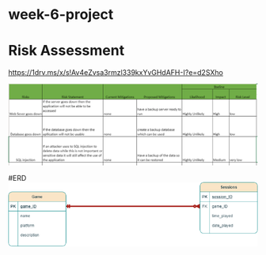 # week-6-project



# Risk Assessment
https://1drv.ms/x/s!Av4eZvsa3rmzl339kxYvGHdAFH-I?e=d2SXho

![risk_assessment](https://github.com/ryanpurchase288/week-6-project/blob/main/images/risk_assessment.PNG?raw=true)


#ERD
![ERD](https://github.com/ryanpurchase288/week-6-project/blob/main/images/Project_ERD.png?raw=true)